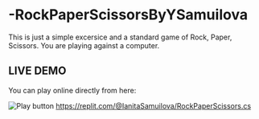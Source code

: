 # -RockPaperScissorsByYSamuilova
This is just a simple excersice and a standard game of Rock, Paper, Scissors. You are playing against a computer.

## LIVE DEMO 
You can play online directly from here: 

<img alt = "Play button" src="https://github.com/YSamuilova/-RockPaperScissorsByYSamuilova/assets/134719211/3b8cb239-cd87-4c49-9667-2805544cd5d9.png"> https://replit.com/@IanitaSamuilova/RockPaperScissors.cs
